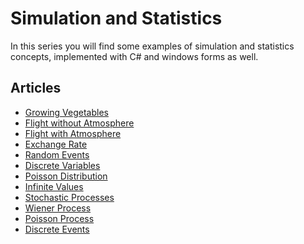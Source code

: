 # Simulation and Statistics
In this series you will find some examples of simulation and statistics concepts, implemented with C# and windows forms as well.

## Articles
- [Growing Vegetables]()
- [Flight without Atmosphere]()
- [Flight with Atmosphere]()
- [Exchange Rate]()
- [Random Events]()
- [Discrete Variables]()
- [Poisson Distribution]()
- [Infinite Values]()
- [Stochastic Processes]()
- [Wiener Process]()
- [Poisson Process]()
- [Discrete Events]()
